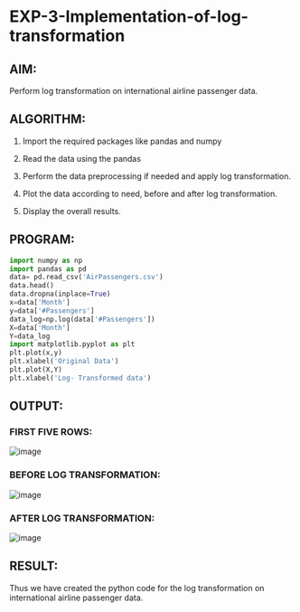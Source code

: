 # EXP-3-Implementation-of-log-transformation

## AIM:

Perform log transformation on international airline passenger data.

## ALGORITHM:

1. Import the required packages like pandas and numpy

2.  Read the data using the pandas

3.  Perform the data preprocessing if needed and apply log transformation.

4.  Plot the data according to need, before and after log transformation.

5.  Display the overall results.

## PROGRAM:
```python
import numpy as np
import pandas as pd
data= pd.read_csv('AirPassengers.csv')
data.head()
data.dropna(inplace=True)
x=data['Month']
y=data['#Passengers']
data_log=np.log(data['#Passengers'])
X=data['Month']
Y=data_log
import matplotlib.pyplot as plt
plt.plot(x,y)
plt.xlabel('Original Data')
plt.plot(X,Y)
plt.xlabel('Log- Transformed data')
```
## OUTPUT:
### FIRST FIVE ROWS:
![image](https://github.com/gpavithra673/EXP-3-Implementation-of-log-transformation-/assets/93427264/dee7e959-a649-4ac3-905c-985d80f92346)

### BEFORE LOG TRANSFORMATION:
![image](https://github.com/gpavithra673/EXP-3-Implementation-of-log-transformation-/assets/93427264/31b5cfdd-8787-4957-8f2c-07e409d43762)
### AFTER LOG TRANSFORMATION:
![image](https://github.com/gpavithra673/EXP-3-Implementation-of-log-transformation-/assets/93427264/c45837a1-4334-41a6-8731-bd1de76d9a1c)

## RESULT:

Thus we have created the python code for the log transformation on international airline passenger data.
